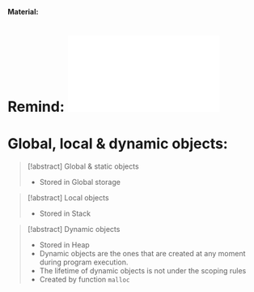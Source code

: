 **Material:**
# Remind: ![Pointer - The main type in C:](Static%20&%20Dynamic%20Typing.%20C%20Type%20System.%20Pointer%20Type..md#Pointer%20-%20The%20main%20type%20in%20C)
# Global, local & dynamic objects:
> [!abstract] Global & static objects
> - Stored in Global storage

> [!abstract] Local objects
> - Stored in Stack

> [!abstract] Dynamic objects
> - Stored in Heap
> - Dynamic objects are the ones that are created at any moment during program execution.
> - The lifetime of dynamic objects is not under the scoping rules
> - Created by function `malloc` 